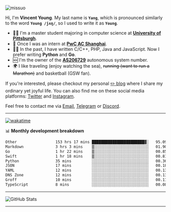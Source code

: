 <p align="left"> <img src="https://komarev.com/ghpvc/?username=missuo&label=Profile%20views&color=0e75b6&style=flat" alt="missuo" /> </p>


Hi, I'm **Vincent Young**. My last name is **`Yang`**, which is pronounced similarly to the word **`Young /jʌŋ/`**, so I used to write it as **`Young`**. 

-  👨‍🎓 I'm a master student majoring in computer science at [**University of Pittsburgh**](https://www.pitt.edu).
-  💼 Once I was an intern at **[PwC AC Shanghai](https://www.linkedin.com/company/pwc-ac-shanghai/)**.
-  👨‍💻 In the past, I have written C/C++, PHP, Java and JavaScript. Now I prefer writing **Python** and **Go**.
-  🆕 I'm the owner of the **[AS206729](https://bgp.tools/AS206729)** autonomous system number.
-  🌍 I like traveling (enjoy watching the sea), ~~running (want to run a Marathon)~~ and basketball (GSW fan).

If you're interested, please checkout my personal [✏️ blog](https://missuo.me/) where I share my ordinary yet joyful life. You can also find me on these social media platforms: [Twitter](https://twitter.com/m1ssuo) and [Instagram](https://www.instagram.com/m1ssuo).

Feel free to contact me via <a href="mailto:i@yyt.moe">Email</a>, [Telegram](https://t.me/missuo) or [Discord](https://discordapp.com/users/missuo#7448).

-------

[![wakatime](https://wakatime.com/badge/user/c13cd961-40ca-417a-afb6-1f9ea8ac295c.svg)](https://wakatime.com/@missuo)

📊 **Monthly development breakdown**
<!--START_SECTION:waka-->

```txt
Other                 153 hrs 17 mins ███████████████████████▓░   95.09 %
Markdown              3 hrs 3 mins    ▒░░░░░░░░░░░░░░░░░░░░░░░░   01.90 %
Go                    1 hr 22 mins    ▒░░░░░░░░░░░░░░░░░░░░░░░░   00.85 %
Swift                 1 hr 18 mins    ▒░░░░░░░░░░░░░░░░░░░░░░░░   00.81 %
Python                35 mins         ░░░░░░░░░░░░░░░░░░░░░░░░░   00.36 %
JSON                  17 mins         ░░░░░░░░░░░░░░░░░░░░░░░░░   00.18 %
YAML                  12 mins         ░░░░░░░░░░░░░░░░░░░░░░░░░   00.13 %
DNS Zone              12 mins         ░░░░░░░░░░░░░░░░░░░░░░░░░   00.13 %
Groff                 10 mins         ░░░░░░░░░░░░░░░░░░░░░░░░░   00.11 %
TypeScript            8 mins          ░░░░░░░░░░░░░░░░░░░░░░░░░   00.08 %
```

<!--END_SECTION:waka-->

-------

![GitHub Stats](https://github-readme-stats-opal-alpha-76.vercel.app/api?username=missuo&show_icons=true&theme=transparent)

-------

